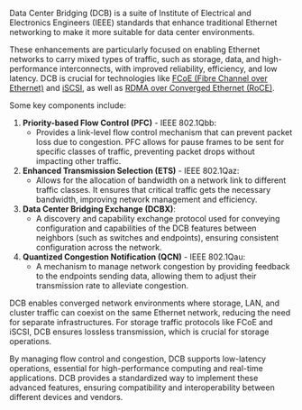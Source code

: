 Data Center Bridging (DCB) is a suite of Institute of Electrical and Electronics Engineers (IEEE) standards that enhance traditional Ethernet networking to make it more suitable for data center environments.

These enhancements are particularly focused on enabling Ethernet networks to carry mixed types of traffic, such as storage, data, and high-performance interconnects, with improved reliability, efficiency, and low latency. DCB is crucial for technologies like [FCoE (Fibre Channel over Ethernet)](../networking/fcoe.md) and [iSCSI](../networking/iscsi.md), as well as [RDMA over Converged Ethernet (RoCE)](../networking/roce.md).

Some key components include:

1. **Priority-based Flow Control (PFC)** - IEEE 802.1Qbb:
   - Provides a link-level flow control mechanism that can prevent packet loss due to congestion. PFC allows for pause frames to be sent for specific classes of traffic, preventing packet drops without impacting other traffic.
2. **Enhanced Transmission Selection (ETS)** - IEEE 802.1Qaz:
   - Allows for the allocation of bandwidth on a network link to different traffic classes. It ensures that critical traffic gets the necessary bandwidth, improving network management and efficiency.
3. **Data Center Bridging Exchange (DCBX)**:
   - A discovery and capability exchange protocol used for conveying configuration and capabilities of the DCB features between neighbors (such as switches and endpoints), ensuring consistent configuration across the network.
4. **Quantized Congestion Notification (QCN)** - IEEE 802.1Qau:
   - A mechanism to manage network congestion by providing feedback to the endpoints sending data, allowing them to adjust their transmission rate to alleviate congestion.

DCB enables converged network environments where storage, LAN, and cluster traffic can coexist on the same Ethernet network, reducing the need for separate infrastructures. For storage traffic protocols like FCoE and iSCSI, DCB ensures lossless transmission, which is crucial for storage operations.

By managing flow control and congestion, DCB supports low-latency operations, essential for high-performance computing and real-time applications. DCB provides a standardized way to implement these advanced features, ensuring compatibility and interoperability between different devices and vendors.

